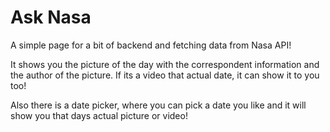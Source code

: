 # Ask Nasa

A simple page for a bit of backend and fetching data from Nasa API!

It shows you the picture of the day with the correspondent information and the author of the picture. If its a video that actual date, it can show it to you too!

Also there is a date picker, where you can pick a date you like and it will show you that days actual picture or video!